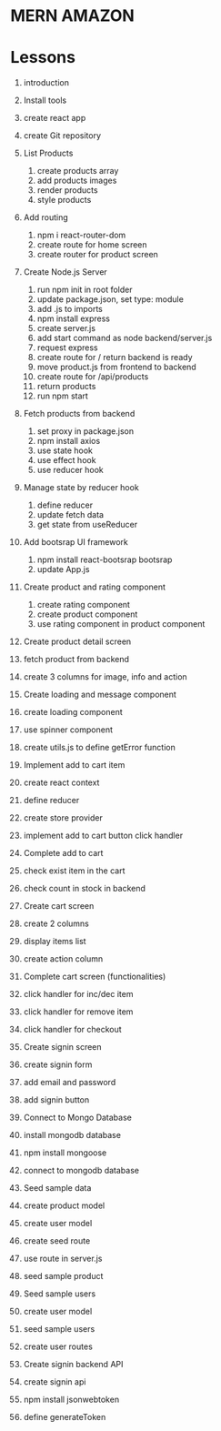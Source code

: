 # MERN AMAZON

# Lessons

1. introduction
2. Install tools
3. create react app
4. create Git repository

5. List Products

   1. create products array
   2. add products images
   3. render products
   4. style products

6. Add routing

   1. npm i react-router-dom
   2. create route for home screen
   3. create router for product screen

7. Create Node.js Server

   1. run npm init in root folder
   2. update package.json, set type: module
   3. add .js to imports
   4. npm install express
   5. create server.js
   6. add start command as node backend/server.js
   7. request express
   8. create route for / return backend is ready
   9. move product.js from frontend to backend
   10. create route for /api/products
   11. return products
   12. run npm start

8. Fetch products from backend

   1. set proxy in package.json
   2. npm install axios
   3. use state hook
   4. use effect hook
   5. use reducer hook

9. Manage state by reducer hook

   1. define reducer
   2. update fetch data
   3. get state from useReducer

10. Add bootsrap UI framework

    1. npm install react-bootsrap bootsrap
    2. update App.js

11. Create product and rating component

    1. create rating component
    2. create product component
    3. use rating component in product component

12. Create product detail screen
   1. fetch product from backend
   2. create 3 columns for image, info and action

13. Create loading and message component
   1. create loading component
   2. use spinner component
   3. create utils.js to define getError function

14. Implement add to cart item
   1. create react context
   2. define reducer
   3. create store provider
   4. implement add to cart button click handler

15. Complete add to cart
   1. check exist item in the cart
   2. check count in stock in backend

16. Create cart screen
   1. create 2 columns 
   2. display items list
   3. create action column

17. Complete cart screen (functionalities)
   1. click handler for inc/dec item
   2. click handler for remove item
   3. click handler for checkout

18. Create signin screen
   1. create signin form
   2. add email and password
   3. add signin button

19. Connect to Mongo Database
   1. install mongodb database
   2. npm install mongoose
   3. connect to mongodb database

20. Seed sample data
   1. create product model
   2. create user model 
   3. create seed route
   4. use route in server.js
   5. seed sample product

21. Seed sample users
   1. create user model
   2. seed sample users
   3. create user routes

22. Create signin backend API
   1. create signin api
   2. npm install jsonwebtoken
   3. define generateToken